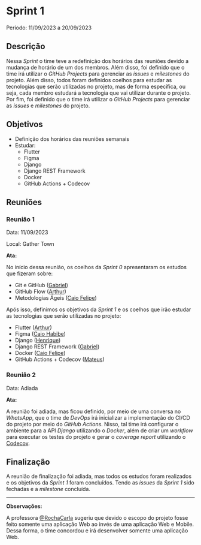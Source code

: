 # Sprint 1

Período: 11/09/2023 a 20/09/2023

## Descrição

Nessa _Sprint_ o time teve a redefinição dos horários das reuniões devido a mudança de horário de um dos membros. Além disso, foi definido que o time irá utilizar o _GitHub Projects_ para gerenciar as _issues_ e _milestones_ do projeto. Além disso, todos foram definidos coelhos para estudar as tecnologias que serão utilizadas no projeto, mas de forma específica, ou seja, cada membro estudará a tecnologia que vai utilizar durante o projeto. Por fim, foi definido que o time irá utilizar o _GitHub Projects_ para gerenciar as _issues_ e _milestones_ do projeto.

## Objetivos

- Definição dos horários das reuniões semanais
- Estudar:
  - Flutter
  - Figma
  - Django
  - Django REST Framework
  - Docker
  - GitHub Actions + Codecov

## Reuniões

### Reunião 1

Data: 11/09/2023

Local: Gather Town

**Ata:**

No início dessa reunião, os coelhos da _Sprint 0_ apresentaram os estudos que fizeram sobre:

- Git e GitHub ([Gabriel](https://github.com/GabrielCastelo-31))
- GitHub Flow ([Arthur](https://github.com/artrsousa1))
- Metodologias Ágeis ([Caio Felipe](https://github.com/caio-felipee))

Após isso, definimos os objetivos da _Sprint 1_ e os coelhos que irão estudar as tecnologias que serão utilizadas no projeto:

- Flutter ([Arthur](https://github.com/artrsousa1))
- Figma ([Caio Habibe](https://github.com/CaioHabibe/))
- Django ([Henrique](https://github.com/henriquecq))
- Django REST Framework ([Gabriel](https://github.com/GabrielCastelo-31))
- Docker ([Caio Felipe](https://github.com/caio-felipee/))
- GitHub Actions + Codecov ([Mateus](https://github.com/mateusvrs))

### Reunião 2

Data: Adiada

**Ata:**

A reunião foi adiada, mas ficou definido, por meio de uma conversa no _WhatsApp_, que o time de _DevOps_ irá inicializar a implementação do CI/CD do projeto por meio do _GitHub Actions_. Nisso, tal time irá configurar o ambiente para a API _Django_ utilizando o _Docker_, além de criar um _workflow_ para executar os testes do projeto e gerar o _coverage report_ utilizando o [Codecov](https://about.codecov.io/).

## Finalização

A reunião de finalização foi adiada, mas todos os estudos foram realizados e os objetivos da _Sprint 1_ foram concluídos. Tendo as _issues_ da _Sprint 1_ sido fechadas e a _milestone_ concluída.

---

**Observações:**

A professora [@RochaCarla](https://github.com/RochaCarla) sugeriu que devido o escopo do projeto fosse feito somente uma aplicação Web ao invés de uma aplicação Web e Mobile. Dessa forma, o time concordou e irá desenvolver somente uma aplicação Web.
